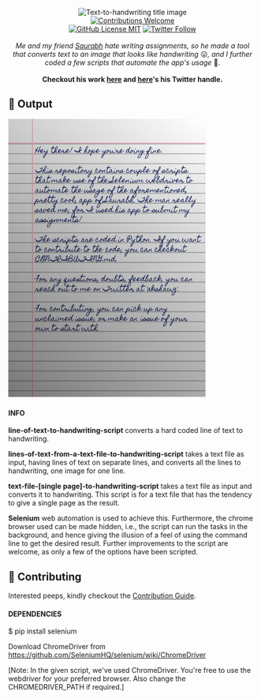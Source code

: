 <p align="center">
<img alt="Text-to-handwriting title image" src="http://www.mediafire.com/convkey/e13b/vmy6ipjsaajkpqqzg.jpg?size_id=5" />
<br/>
<a href="CONTRIBUTING.md"><img alt="Contributions Welcome" src="https://img.shields.io/badge/contributions-welcome-brightgreen?style=for-the-badge&labelColor=black&logo=github"></a>
<br/>
<a href="LICENSE"><img alt="GitHub License MIT" src="https://img.shields.io/github/license/Ak-Shaw/text-to-handwriting-script?style=for-the-badge&labelColor=black&logo=github"></a> <a href="https://twitter.com/akshawz"><img alt="Twitter Follow" src="https://img.shields.io/twitter/follow/akshawz?style=for-the-badge&color=09f&labelColor=black&logo=twitter&label=@akshawz"></a>
<br/><br/>
<i>Me and my friend <a href="https://github.com/saurabhdaware">Saurabh</a> hate writing assignments, so he made a tool that converts text to an image that looks like handwriting</i> 😛<i>, and I further coded a few scripts that automate the app's usage</i> 🤪.
<br/><br/>
<b>Checkout his work <a href="https://github.com/saurabhdaware/text-to-handwriting">here</a> and <a href="https://twitter.com/saurabhcodes">here</a>'s his Twitter handle.</b>



</p>

## 💫 Output

<img width="400" alt="Sample image of output" src="sample.jpeg" />

#### INFO

<b>line-of-text-to-handwriting-script</b> converts a hard coded line of text to handwriting.

<b>lines-of-text-from-a-text-file-to-handwriting-script</b> takes a text file as input, having lines of text on separate lines, and converts all the lines to handwriting, one image for one line.

<b>text-file-[single page]-to-handwriting-script</b> takes a text file as input and converts it to handwriting. This script is for a text file that has the tendency to give a single page as the result.

<b>Selenium</b> web automation is used to achieve this. Furthermore, the chrome browser used can be made hidden, i.e., the script can run the tasks in the background, and hence giving the illusion of a feel of using the command line to get the desired result. Further improvements to the script are welcome, as only a few of the options have been scripted.

## 🤝 Contributing

Interested peeps, kindly checkout the [Contribution Guide](CONTRIBUTING.md).

#### DEPENDENCIES

$ pip install selenium

Download ChromeDriver from https://github.com/SeleniumHQ/selenium/wiki/ChromeDriver

[Note: In the given script, we've used ChromeDriver. You're free to use the webdriver for your preferred browser. Also change the CHROMEDRIVER_PATH if required.]



